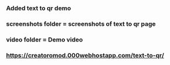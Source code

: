 ### Added text to qr demo
### screenshots folder = screenshots of text to qr page
### video folder = Demo video
### https://creatoromod.000webhostapp.com/text-to-qr/
